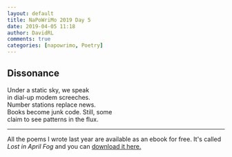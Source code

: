 ```yaml
---  
layout: default  
title: NaPoWriMo 2019 Day 5  
date: 2019-04-05 11:18  
author: DavidRL  
comments: true  
categories: [napowrimo, Poetry]  
---  
```

<!-- wp:heading -->  
<h2>Dissonance</h2>  
<!-- /wp:heading -->  

<!-- wp:paragraph -->  
<p>Under a static sky, we speak<br />in dial-up modem screeches.<br />Number stations replace news.<br />Books become junk code. Still, some<br />claim to see patterns in the flux. </p>  
<!-- /wp:paragraph -->  

<!-- wp:separator -->  
<hr class="wp-block-separator"/>  
<!-- /wp:separator -->  
  
<!-- wp:paragraph -->   
<p>All the poems I wrote last year are available as an ebook for free. It's called <em>Lost in April Fog </em>and you can <a href="/aprilfog/">download it here. </a></p>  
<!-- /wp:paragraph -->

